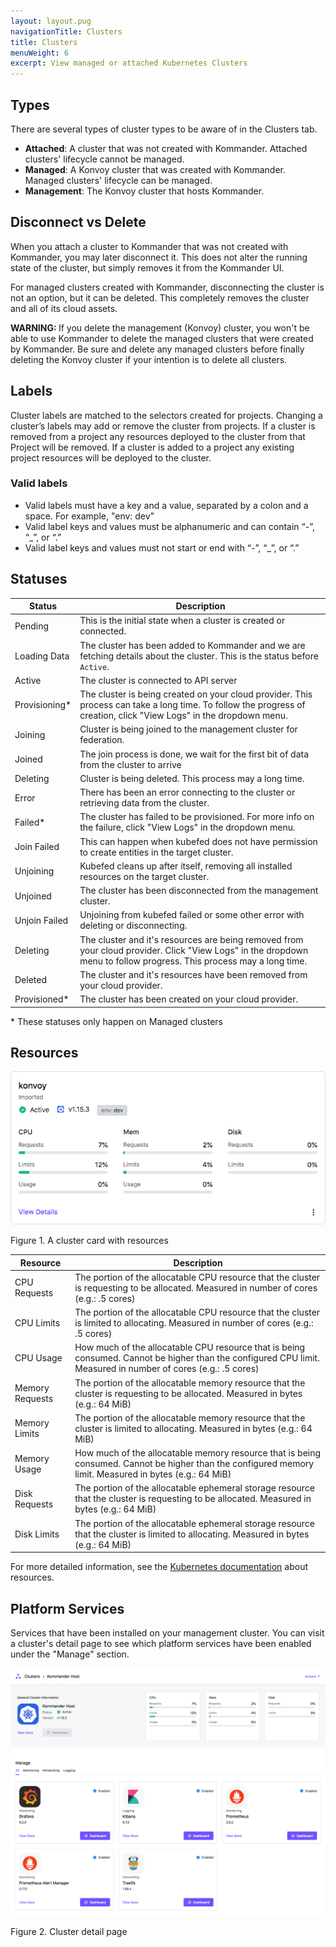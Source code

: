 ```yaml
---
layout: layout.pug
navigationTitle: Clusters
title: Clusters
menuWeight: 6
excerpt: View managed or attached Kubernetes Clusters
---
```


## Types

There are several types of cluster types to be aware of in the Clusters tab.

- **Attached**: A cluster that was not created with Kommander. Attached clusters' lifecycle cannot be managed.
- **Managed**: A Konvoy cluster that was created with Kommander. Managed clusters' lifecycle can be managed.
- **Management**: The Konvoy cluster that hosts Kommander.

## Disconnect vs Delete

When you attach a cluster to Kommander that was not created with Kommander, you may later disconnect it. This does not alter the running state of the cluster, but simply removes it from the Kommander UI.

For managed clusters created with Kommander, disconnecting the cluster is not an option, but it can be deleted. This completely removes the cluster and all of its cloud assets.

<p class="message--warning"><strong>WARNING: </strong>
If you delete the management (Konvoy) cluster, you won't be able to use Kommander to delete the managed clusters that were created by Kommander. Be sure and delete any managed clusters before finally deleting the Konvoy cluster if your intention is to delete all clusters. 
</p>

## Labels

Cluster labels are matched to the selectors created for projects. Changing a cluster’s labels may add or remove the cluster from projects. If a cluster is removed from a project any resources deployed to the cluster from that Project will be removed. If a cluster is added to a project any existing project resources will be deployed to the cluster.

### Valid labels

- Valid labels must have a key and a value, separated by a colon and a space. For example, "env: dev"
- Valid label keys and values must be alphanumeric and can contain “-”, “_”, or “.”
- Valid label keys and values must not start or end with “-”, “_”, or “.”

## Statuses

| Status | Description |
|--------|-------------|
| Pending | This is the initial state when a cluster is created or connected. |
| Loading Data | The cluster has been added to Kommander and we are fetching details about the cluster. This is the status before `Active`. |
| Active | The cluster is connected to API server |
| Provisioning* | The cluster is being created on your cloud provider. This process can take a long time. To follow the progress of creation, click "View Logs" in the dropdown menu. |
| Joining | Cluster is being joined to the management cluster for federation. |
| Joined | The join process is done, we wait for the first bit of data from the cluster to arrive |
| Deleting | Cluster is being deleted. This process may a long time. |
| Error | There has been an error connecting to the cluster or retrieving data from the cluster. |
| Failed* | The cluster has failed to be provisioned. For more info on the failure, click "View Logs" in the dropdown menu. |
| Join Failed | This can happen when kubefed does not have permission to create entities in the target cluster. | 
| Unjoining | Kubefed cleans up after itself, removing all installed resources on the target cluster. |
| Unjoined | The cluster has been disconnected from the management cluster. |
| Unjoin Failed | Unjoining from kubefed failed or some other error with deleting or disconnecting. |
| Deleting | The cluster and it's resources are being removed from your cloud provider. Click "View Logs" in the dropdown menu to follow progress. This process may a long time. |
| Deleted | The cluster and it's resources have been removed from your cloud provider. |
| Provisioned* | The cluster has been created on your cloud provider. |

\* These statuses only happen on Managed clusters


## Resources

![Cluster card with resources](../../img/cluster-card.png)

Figure 1. A cluster card with resources


| Resource | Description |
|----------|-------------|
| CPU Requests | The portion of the allocatable CPU resource that the cluster is requesting to be allocated. Measured in number of cores (e.g.: .5 cores) |
| CPU Limits | The portion of the allocatable CPU resource that the cluster is limited to allocating. Measured in number of cores (e.g.: .5 cores) |
| CPU Usage | How much of the allocatable CPU resource that is being consumed. Cannot be higher than the configured CPU limit. Measured in number of cores (e.g.: .5 cores) |
| Memory Requests | The portion of the allocatable memory resource that the cluster is requesting to be allocated. Measured in bytes (e.g.: 64 MiB)|
| Memory Limits | The portion of the allocatable memory resource that the cluster is limited to allocating. Measured in bytes (e.g.: 64 MiB)|
| Memory Usage | How much of the allocatable memory resource that is being consumed. Cannot be higher than the configured memory limit. Measured in bytes (e.g.: 64 MiB)|
| Disk Requests | The portion of the allocatable ephemeral storage resource that the cluster is requesting to be allocated. Measured in bytes (e.g.: 64 MiB) |
| Disk Limits | The portion of the allocatable ephemeral storage resource that the cluster is limited to allocating. Measured in bytes (e.g.: 64 MiB) |

For more detailed information, see the [Kubernetes documentation][k8s_resources] about resources.

## Platform Services

Services that have been installed on your management cluster. You can visit a cluster's detail page to see which platform services have been enabled under the "Manage" section.

![Cluster Detail Page](../../img/cluster-detail-page.png)

Figure 2. Cluster detail page

[k8s_resources]: https://kubernetes.io/docs/concepts/configuration/manage-compute-resources-container/